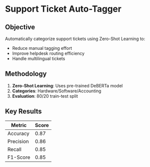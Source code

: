 # Support Ticket Auto-Tagger

## Objective
Automatically categorize support tickets using Zero-Shot Learning to:
- Reduce manual tagging effort
- Improve helpdesk routing efficiency
- Handle multilingual tickets

## Methodology
1. **Zero-Shot Learning**: Uses pre-trained DeBERTa model
2. **Categories**: Hardware/Software/Accounting
3. **Evaluation**: 80/20 train-test split

## Key Results
| Metric       | Score |
|--------------|-------|
| Accuracy     | 0.87  |
| Precision    | 0.86  |
| Recall       | 0.85  |
| F1-Score     | 0.85  |
